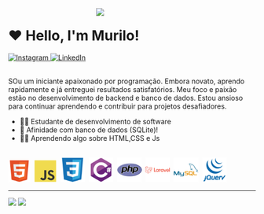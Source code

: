 <img src = "giphy.gif" width = "325px" align = "right">

# ❤ Hello, I'm Murilo!
  <div id="badges">
  <a href="https://instagram.com/eduward_santos" target="_blank">
    <img src="https://img.shields.io/badge/-Instagram-%23E4405F?style=for-the-badge&logo=instagram&logoColor=white" target="_blank" alt="Instagram"/>
  </a>
  <a href="https://www.linkedin.com/in/eduardo-dos-santos-301a721a8" target="_blank">
    <img alt="LinkedIn" src="https://img.shields.io/badge/-LinkedIn-%230077B5?style=for-the-badge&logo=linkedin&logoColor=white" target="_blank">
  </a> 
</div> <br>

 SOu um iniciante apaixonado por programação. 
 Embora novato, aprendo rapidamente e já entreguei resultados satisfatórios. 
 Meu foco e paixão estão no desenvolvimento de backend e banco de dados.
 Estou ansioso para continuar aprendendo e contribuir para projetos desafiadores.

- 👨‍🎓 Estudante de desenvolvimento de software
- 🎲 Afinidade com banco de dados (SQLite)!
- 👩‍💻 Aprendendo algo sobre HTML,CSS e Js


<div><br>
  <img src="https://github.com/devicons/devicon/blob/master/icons/html5/html5-original.svg" title="HTML5" alt="HTML" width="45" height="45"/>&nbsp;
  <img src="https://github.com/devicons/devicon/blob/master/icons/javascript/javascript-original.svg" title="JavaScript" alt="JavaScript" width="45" height="45"/>&nbsp;
      <img src="https://github.com/devicons/devicon/blob/master/icons/css3/css3-original.svg" title="Css" alt="CSS" width="50" height="50"/>&nbsp;
    <img src="https://github.com/devicons/devicon/blob/master/icons/csharp/csharp-original.svg" title="Csharp" alt="Csharp" width="50" height="50"/>&nbsp;
      <img src="https://github.com/devicons/devicon/blob/master/icons/php/php-original.svg" title="Php" alt="PHP" width="50" height="50"/>&nbsp;
      <img src="https://github.com/devicons/devicon/blob/master/icons/laravel/laravel-original-wordmark.svg" title="Laravel" alt="LARAVEL" width="50" height="50"/>&nbsp;
    <img src="https://github.com/devicons/devicon/blob/master/icons/mysql/mysql-original-wordmark.svg" title="MySql" alt="MYSQL" width="50" height="50"/>&nbsp;
    <img src="https://github.com/devicons/devicon/blob/master/icons/jquery/jquery-plain-wordmark.svg" title="JQuery" alt="JQUERY" width="50" height="50"/>&nbsp;
</div>

---


<div align = "left">
  <img height="200em" src="https://github-readme-stats.vercel.app/api?username=Eduardin-Dev&theme=midnight-purple&show_icons=true"/>
  <img height = "200em" src="https://github-readme-stats.vercel.app/api/top-langs/?username=Eduardin-Dev&show_icons=true&theme=midnight-purple&count_private=true"/>
</div>


